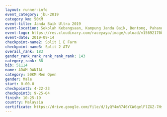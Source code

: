 ```yaml
---
layout: runner-info 
event_category: jbu-2019 
category_km: 50KM 
event-title: Janda Baik Ultra 2019 
event-location: Sekolah Kebangsaan, Kampung Janda Baik, Bentong, Pahang, Malaysia 
event-logo: https://res.cloudinary.com/raceyaya/image/upload/v1569217009/logo/janda-baik_vch1pc.jpg 
event-date: 2019-09-14 
checkpoint-name2: Split 1 E Farm 
checkpoint-name3: Split 2 ATV 
overall_rank: 183
gender_rank_rank_rank_rank_rank: 143
category_rank: 88
bib: 51114
name: ADAM DANIAL
category: 50KM Men Open
gender: Male
start: 0-00.0
checkpoint2: 4-22-23
checkpoint3: 9-25-04
finish: 10-25-19
country: Malaysia
certificate: https://drive.google.com/file/d/1yQY4mR746YCW6qelFlZGZ-7HswTln1Ub/view?usp=sharing
---
```

